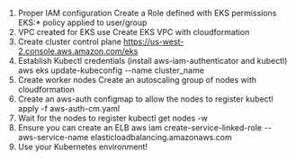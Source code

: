 1) Proper IAM configuration
 Create a Role defined with EKS permissions
 EKS:* policy applied to user/group
2) VPC created for EKS use
 Create EKS VPC with cloudformation
3) Create cluster control plane
 https://us-west-2.console.aws.amazon.com/eks
4) Establish Kubectl credentials (install aws-iam-authenticator and kubectl)
 aws eks update-kubeconfig --name cluster_name
5) Create worker nodes
 Create an autoscaling group of nodes with cloudformation
6) Create an aws-auth configmap to allow the nodes to register
 kubectl apply -f aws-auth-cm.yaml
7) Wait for the nodes to register
 kubectl get nodes -w
8) Ensure you can create an ELB
aws iam create-service-linked-role --aws-service-name elasticloadbalancing.amazonaws.com
9) Use your Kubernetes environment!
